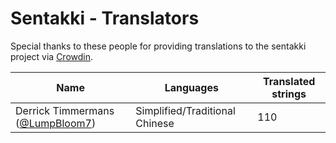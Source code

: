 # Sentakki - Translators

Special thanks to these people for providing translations to the sentakki project via [Crowdin](https://crowdin.com/project/sentakki).

| Name                                                              | Languages                      | Translated strings |
| ----------------------------------------------------------------- | ------------------------------ | ------------------ |
| Derrick Timmermans ([@LumpBloom7](https://github.com/LumpBloom7)) | Simplified/Traditional Chinese | 110                |
